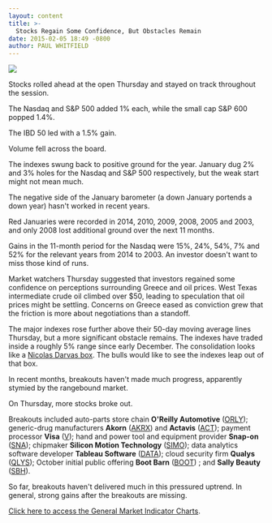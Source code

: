 ```yaml
---
layout: content
title: >-
  Stocks Regain Some Confidence, But Obstacles Remain
date: 2015-02-05 18:49 -0800
author: PAUL WHITFIELD
---
```






![](https://www.investors.com/wp-content/uploads/ibd-migrated-images/MPv_150206_635587464651091365.png)









  

Stocks rolled ahead at the open Thursday and stayed on track throughout the session.

  

The Nasdaq and S&P 500 added 1% each, while the small cap S&P 600 popped 1.4%.

  

The IBD 50 led with a 1.5% gain.

  

Volume fell across the board.

  

The indexes swung back to positive ground for the year. January dug 2% and 3% holes for the Nasdaq and S&P 500 respectively, but the weak start might not mean much.

  

The negative side of the January barometer (a down January portends a down year) hasn't worked in recent years.

  

Red Januaries were recorded in 2014, 2010, 2009, 2008, 2005 and 2003, and only 2008 lost additional ground over the next 11 months.

  

Gains in the 11-month period for the Nasdaq were 15%, 24%, 54%, 7% and 52% for the relevant years from 2014 to 2003. An investor doesn't want to miss those kind of runs.

  

Market watchers Thursday suggested that investors regained some confidence on perceptions surrounding Greece and oil prices. West Texas intermediate crude oil climbed over $50, leading to speculation that oil prices might be settling. Concerns on Greece eased as conviction grew that the friction is more about negotiations than a standoff.

  

The major indexes rose further above their 50-day moving average lines Thursday, but a more significant obstacle remains. The indexes have traded inside a roughly 5% range since early December. The consolidation looks like a [Nicolas Darvas box](http://news.investors.com/management-leaders-in-success/010511-558846-nicolas-darvas-was-in-step-with-the-stock-market.htm?ntt=Darvas&p=full). The bulls would like to see the indexes leap out of that box.

  

In recent months, breakouts haven't made much progress, apparently stymied by the rangebound market.

  

On Thursday, more stocks broke out.

  

Breakouts included auto-parts store chain **O'Reilly Automotive** ([ORLY](https://research.investors.com/quote.aspx?symbol=ORLY)); generic-drug manufacturers **Akorn** ([AKRX](https://research.investors.com/quote.aspx?symbol=AKRX)) and **Actavis** ([ACT](https://research.investors.com/quote.aspx?symbol=ACT)); payment processor **Visa** ([V](https://research.investors.com/quote.aspx?symbol=V)); hand and power tool and equipment provider **Snap-on** ([SNA](https://research.investors.com/quote.aspx?symbol=SNA)); chipmaker **Silicon Motion Technology** ([SIMO](https://research.investors.com/quote.aspx?symbol=SIMO)); data analytics software developer **Tableau Software** ([DATA](https://research.investors.com/quote.aspx?symbol=DATA)); cloud security firm **Qualys** ([QLYS](https://research.investors.com/quote.aspx?symbol=QLYS)); October initial public offering **Boot Barn** ([BOOT](https://research.investors.com/quote.aspx?symbol=BOOT)) ; and **Sally Beauty** ([SBH](https://research.investors.com/quote.aspx?symbol=SBH)).

  

So far, breakouts haven't delivered much in this pressured uptrend. In general, strong gains after the breakouts are missing.

  

[Click here to access the General Market Indicator Charts](https://www.investors.com/pdf/GMI_020615.pdf).




